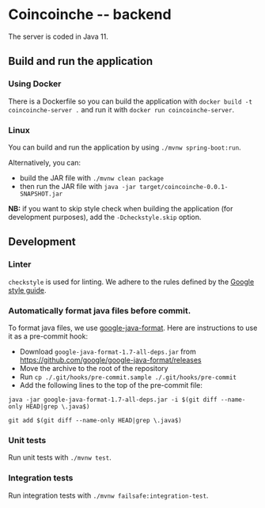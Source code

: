 # Coincoinche -- backend

The server is coded in Java 11.

## Build and run the application

### Using Docker

There is a Dockerfile so you can build the application with `docker build -t coincoinche-server .` and run it with `docker run coincoinche-server`.

### Linux

You can build and run the application by using `./mvnw spring-boot:run`.

Alternatively, you can:
- build the JAR file with `./mvnw clean package`
- then run the JAR file with `java -jar target/coincoinche-0.0.1-SNAPSHOT.jar`

**NB:** if you want to skip style check when building the application (for development purposes), add the `-Dcheckstyle.skip` option.

## Development

### Linter

`checkstyle` is used for linting. We adhere to the rules defined by the [Google style guide](https://google.github.io/styleguide/javaguide.html).

### Automatically format java files before commit.

To format java files, we use [google-java-format](https://github.com/google/google-java-format). Here are instructions to use it as a pre-commit hook:
- Download `google-java-format-1.7-all-deps.jar` from https://github.com/google/google-java-format/releases
- Move the archive to the root of the repository
- Run `cp ./.git/hooks/pre-commit.sample ./.git/hooks/pre-commit`
- Add the following lines to the top of the pre-commit file:

```
java -jar google-java-format-1.7-all-deps.jar -i $(git diff --name-only HEAD|grep \.java$)

git add $(git diff --name-only HEAD|grep \.java$)
```

### Unit tests

Run unit tests with `./mvnw test`.

### Integration tests

Run integration tests with `./mvnw failsafe:integration-test`.
